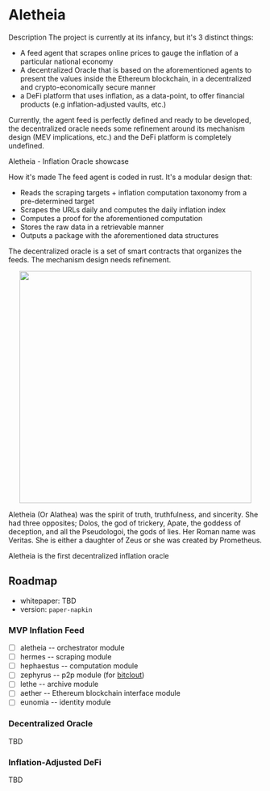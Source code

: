 # Aletheia

Description
The project is currently at its infancy, but it's 3 distinct things:
- A feed agent that scrapes online prices to gauge the inflation of a particular national economy
- A decentralized Oracle that is based on the aforementioned agents to present the values inside the Ethereum blockchain, in a decentralized and crypto-economically secure manner
- a DeFi platform that uses inflation, as a data-point, to offer financial products (e.g inflation-adjusted vaults, etc.)

Currently, the agent feed is perfectly defined and ready to be developed, the decentralized oracle needs some refinement around its mechanism design (MEV implications, etc.) and the DeFi platform is completely undefined.

Aletheia - Inflation Oracle showcase

How it's made
The feed agent is coded in rust. It's a modular design that:
- Reads the scraping targets + inflation computation taxonomy from a pre-determined target
- Scrapes the URLs daily and computes the daily inflation index
- Computes a proof for the aforementioned computation
- Stores the raw data in a retrievable manner
- Outputs a package with the aforementioned data structures

The decentralized oracle is a set of smart contracts that organizes the feeds. The mechanism design needs refinement.



<p align="center">
  <img width="460" height="460" src="https://user-images.githubusercontent.com/13405632/124463274-558e7180-dd9b-11eb-8b9d-0aa2f0b7f851.png">
</p>

Aletheia (Or Alathea) was the spirit of truth, truthfulness, and sincerity. She had three opposites; Dolos, the god of trickery, Apate, the goddess of deception, and all the Pseudologoi, the gods of lies. Her Roman name was Veritas. She is either a daughter of Zeus or she was created by Prometheus.

Aletheia is the first decentralized inflation oracle


## Roadmap

- whitepaper: TBD
- version: `paper-napkin`

### MVP Inflation Feed
- [ ] aletheia -- orchestrator module
- [ ] hermes -- scraping module
- [ ] hephaestus -- computation module
- [ ] zephyrus -- p2p module (for [bitclout](https://bitclout.com))
- [ ] lethe -- archive module
- [ ] aether -- Ethereum blockchain interface module
- [ ] eunomia -- identity module

### Decentralized Oracle
TBD
### Inflation-Adjusted DeFi
TBD

